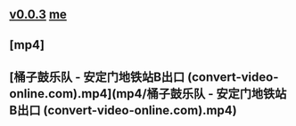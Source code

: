 ## [v0.0.3](https://github.com/littleflute/tzg/edit/master/README.md) [me](https://littleflute.github.io/tzg/)
## [mp4]
## [桶子鼓乐队 - 安定门地铁站B出口 (convert-video-online.com).mp4](mp4/桶子鼓乐队 - 安定门地铁站B出口 (convert-video-online.com).mp4)
